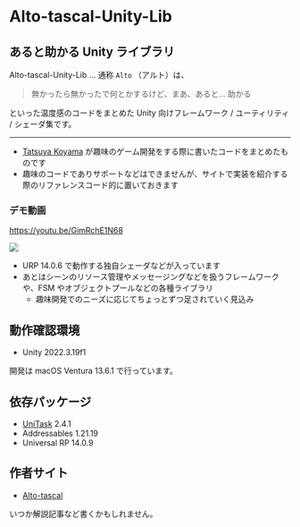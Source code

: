 
# Alto-tascal-Unity-Lib

## あると助かる Unity ライブラリ

Alto-tascal-Unity-Lib … 通称 `Alto` （アルト）は、

> 無かったら無かったで何とかするけど、まあ、あると… 助かる

といった温度感のコードをまとめた Unity 向けフレームワーク / ユーティリティ / シェーダ集です。

____

- [Tatsuya Koyama](https://twitter.com/tatsuya_koyama) が趣味のゲーム開発をする際に書いたコードをまとめたものです
- 趣味のコードでありサポートなどはできませんが、サイトで実装を紹介する際のリファレンスコード的に置いておきます

### デモ動画

https://youtu.be/GimRchE1N68

[![](https://img.youtube.com/vi/GimRchE1N68/0.jpg)](https://www.youtube.com/watch?v=GimRchE1N68)


- URP 14.0.6 で動作する独自シェーダなどが入っています
- あとはシーンのリソース管理やメッセージングなどを扱うフレームワークや、FSM やオブジェクトプールなどの各種ライブラリ
  - 趣味開発でのニーズに応じてちょっとずつ足されていく見込み


## 動作確認環境

- Unity 2022.3.19f1

開発は macOS Ventura 13.6.1 で行っています。


## 依存パッケージ

- [UniTask](https://github.com/Cysharp/UniTask) 2.4.1
- Addressables 1.21.19
- Universal RP 14.0.9


## 作者サイト

- [Alto-tascal](https://tatsuya-koyama.com/)

いつか解説記事など書くかもしれません。
